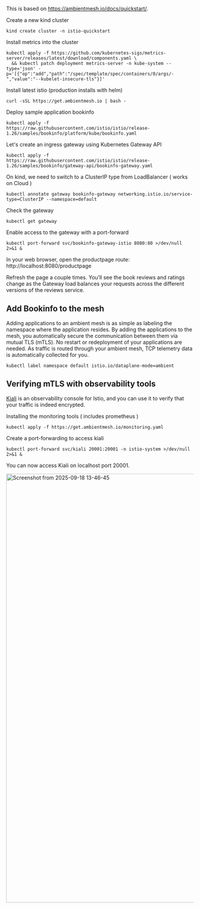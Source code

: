 This is based on https://ambientmesh.io/docs/quickstart/.

Create a new kind cluster
```
kind create cluster -n istio-quickstart
```

Install metrics into the cluster
```
kubectl apply -f https://github.com/kubernetes-sigs/metrics-server/releases/latest/download/components.yaml \
  && kubectl patch deployment metrics-server -n kube-system --type='json' -p='[{"op":"add","path":"/spec/template/spec/containers/0/args/-","value":"--kubelet-insecure-tls"}]'
```

Install latest istio (production installs with helm)
```
curl -sSL https://get.ambientmesh.io | bash -
```

Deploy sample application bookinfo
```
kubectl apply -f https://raw.githubusercontent.com/istio/istio/release-1.26/samples/bookinfo/platform/kube/bookinfo.yaml
```

Let's create an ingress gateway using Kubernetes Gateway API
```
kubectl apply -f https://raw.githubusercontent.com/istio/istio/release-1.26/samples/bookinfo/gateway-api/bookinfo-gateway.yaml
```

On kind, we need to switch to a ClusterIP type from LoadBalancer ( works on Cloud ) 
```
kubectl annotate gateway bookinfo-gateway networking.istio.io/service-type=ClusterIP --namespace=default
```

Check the gateway
```
kubectl get gateway
```

Enable access to the gateway with a port-forward
```
kubectl port-forward svc/bookinfo-gateway-istio 8080:80 >/dev/null 2>&1 &
```

In your web browser, open the productpage route: http://localhost:8080/productpage

Refresh the page a couple times. You’ll see the book reviews and ratings change as the Gateway load balances your requests across the different versions of the reviews service.

## Add Bookinfo to the mesh 

Adding applications to an ambient mesh is as simple as labeling the namespace where the application resides. By adding the applications to the mesh, you automatically secure the communication between them via mutual TLS (mTLS). No restart or redeployment of your applications are needed. As traffic is routed through your ambient mesh, TCP telemetry data is automatically collected for you.

```
kubectl label namespace default istio.io/dataplane-mode=ambient
```

## Verifying mTLS with observability tools

[Kiali](https://ambientmesh.io/docs/observability/#dashboards) is an observability console for Istio, and you can use it to verify that your traffic is indeed encrypted.

Installing the monitoring tools ( includes prometheus ) 
```
kubectl apply -f https://get.ambientmesh.io/monitoring.yaml
```

Create a port-forwarding to access kiali
```
kubectl port-forward svc/kiali 20001:20001 -n istio-system >/dev/null 2>&1 &
```

You can now access Kiali on localhost port 20001.

<img width="2429" height="1152" alt="Screenshot from 2025-09-18 13-46-45" src="https://github.com/user-attachments/assets/86f0a027-4a8a-48e2-b591-2f456279c28b" />




